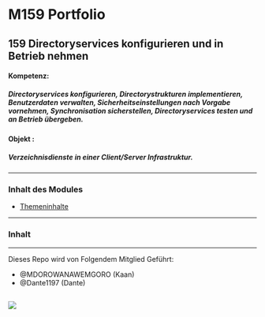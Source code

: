 # M159 Portfolio

## 159 Directoryservices konfigurieren und in Betrieb nehmen

#### Kompetenz:
##### Directoryservices konfigurieren, Directorystrukturen implementieren, Benutzerdaten verwalten, Sicherheitseinstellungen nach Vorgabe vornehmen, Synchronisation sicherstellen, Directoryservices testen und an Betrieb übergeben.

#### Objekt :
##### Verzeichnisdienste in einer Client/Server Infrastruktur.
---
### Inhalt des Modules
- [Themeninhalte](https://gitlab.com/ch-tbz-it/Stud/m159)


---

### Inhalt

   
---

Dieses Repo wird von Folgendem Mitglied Geführt: 

- @MDOROWANAWEMGORO (Kaan)
- @Dante1197 (Dante)


![](https://encrypted-tbn0.gstatic.com/images?q=tbn:ANd9GcTD2ckkw8P4Cq5kc-63ByHwMPglp6GhdaiGRw&s)
---